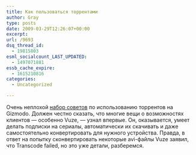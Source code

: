 ```yaml
---
title: Как пользоваться торрентами
author: Gray
type: posts
date: 2009-03-29T12:26:07+00:00
excerpt:
url: /9693
dsq_thread_id:
  - 19815803
esml_socialcount_LAST_UPDATED:
  - 1497071881
essb_cache_expire:
  - 1615210816
categories:
  - Uncategorized

---
```








Очень неплохой <a href="http://i.gizmodo.com/5187630/how-to-use-bittorrent-like-a-pro?mail2=true%23mail2friend" target="_blank">набор советов</a> по использованию торрентов на Gizmodo. Должен честно сказать, что многие вещи о возможностях клиентов &#8212; особенно Vuze, &#8212; узнал впервые. Он, оказывается, умеет делать подписки на сериалы, автоматически их скачивать и даже самостоятельно конвертировать для нужного устройства. Правда, в ответ на попытку сконвертировать некоторые avi-файлы Vuze заявил, что Transcode failed, но это уже детали, разберемся.